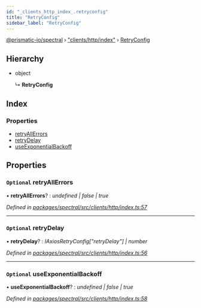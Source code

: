 ```yaml
---
id: "_clients_http_index_.retryconfig"
title: "RetryConfig"
sidebar_label: "RetryConfig"
---
```


[@prismatic-io/spectral](../index.md) › ["clients/http/index"](../modules/_clients_http_index_.md) › [RetryConfig](_clients_http_index_.retryconfig.md)

## Hierarchy

* object

  ↳ **RetryConfig**

## Index

### Properties

* [retryAllErrors](_clients_http_index_.retryconfig.md#optional-retryallerrors)
* [retryDelay](_clients_http_index_.retryconfig.md#optional-retrydelay)
* [useExponentialBackoff](_clients_http_index_.retryconfig.md#optional-useexponentialbackoff)

## Properties

### `Optional` retryAllErrors

• **retryAllErrors**? : *undefined | false | true*

*Defined in [packages/spectral/src/clients/http/index.ts:57](https://github.com/prismatic-io/spectral/blob/v8.1.0/packages/spectral/src/clients/http/index.ts#L57)*

___

### `Optional` retryDelay

• **retryDelay**? : *IAxiosRetryConfig["retryDelay"] | number*

*Defined in [packages/spectral/src/clients/http/index.ts:56](https://github.com/prismatic-io/spectral/blob/v8.1.0/packages/spectral/src/clients/http/index.ts#L56)*

___

### `Optional` useExponentialBackoff

• **useExponentialBackoff**? : *undefined | false | true*

*Defined in [packages/spectral/src/clients/http/index.ts:58](https://github.com/prismatic-io/spectral/blob/v8.1.0/packages/spectral/src/clients/http/index.ts#L58)*
